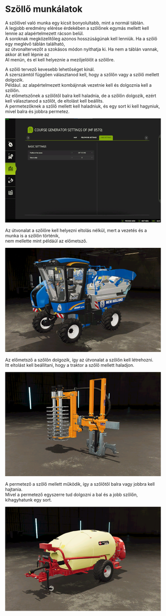 # Szöllő munkálatok

  
A szőlővel való munka egy kicsit bonyolultabb, mint a normál táblán.  
A legjobb eredmény elérése érdekében a szőlőnek egymás mellett kell lennie az alapértelmezett rácson belül.  
A soroknak megközelítőleg azonos hosszúságúnak kell lenniük. Ha a szőlő egy meglévő táblán található,  
az útvonaltervezőt a szokásos módon nyithatja ki. Ha nem a táblán vannak, akkor át kell lépnie az  
AI menün, és el kell helyeznie a mezőjelölőt a szőlőre.  
  
  
A szőlő tervező kevesebb lehetőséget kínál.  
A szerszámtól függően választanod kell, hogy a szőlőn vagy a szőlő mellett dolgozik.  
Például. az alapértelmezett kombájnnak vezetnie kell és dolgoznia kell a szőlőn.  
      Az előmetszőnek a szőlőtől balra kell haladnia, de a szőlőn dolgozik, ezért kell választanod a szőlőt, de eltolást kell beállíts.  
      A permetezőknek a szőlő mellett kell haladniuk, és egy sort ki kell hagyniuk, mivel balra és jobbra permetez.  

![Image](../assets/images/vineworkgen_0_0_765_510.png)

  
Az útvonalat a szőlőre kell helyezni eltolás nélkül, mert a vezetés és a munka is a szőlőn történik,  
nem mellette mint példáúl az előmetsző.  

![Image](../assets/images/vineworkharvest_0_0_765_510.png)

  
Az előmetsző a szőlőn dolgozik, így az útvonalat a szőlőn kell létrehozni.  
Itt eltolást kell beállítani, hogy a traktor a szőlő mellett haladjon.  

![Image](../assets/images/vineworkpruner_0_0_765_510.png)

  
A permetező a szőlő mellett működik, így a szőlőtől balra vagy jobbra kell hajtania.  
Mivel a permetező egyszerre tud dolgozni a bal és a jobb szőlőn, kihagyhatunk egy sort.  

![Image](../assets/images/vineworkspray_0_0_765_510.png)


